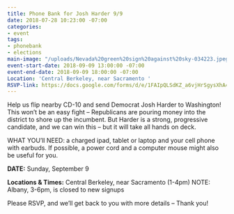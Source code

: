 ```yaml
---
title: Phone Bank for Josh Harder 9/9
date: 2018-07-28 10:23:00 -07:00
categories:
- event
tags:
- phonebank
- elections
main-image: "/uploads/Nevada%20green%20sign%20against%20sky-034223.jpeg"
event-start-date: 2018-09-09 13:00:00 -07:00
event-end-date: 2018-09-09 18:00:00 -07:00
Location: 'Central Berkeley, near Sacramento '
RSVP-link: https://docs.google.com/forms/d/e/1FAIpQLSdKZ_a6vjHrSgysXhA4uNjmeIAuVxUp-DeAVe6mYHT8v73x1Q/viewform
---
```


Help us flip nearby CD-10 and send Democrat Josh Harder to Washington! This won’t be an easy fight – Republicans are pouring money into the district to shore up the incumbent. But Harder is a strong, progressive candidate, and we can win this – but it will take all hands on deck.

WHAT YOU’ll NEED: a charged ipad, tablet or laptop and your cell phone with earbuds. If possible, a power cord and a computer mouse might also be useful for you.

**DATE:** Sunday, September 9

**Locations & Times:** Central Berkeley, near Sacramento (1-4pm)
NOTE: Albany, 3-6pm, is closed to new signups

Please RSVP, and we’ll get back to you with more details – Thank you!